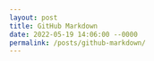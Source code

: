 ```yaml
---
layout: post
title: GitHub Markdown
date: 2022-05-19 14:06:00 --0000
permalink: /posts/github-markdown/
---
```


